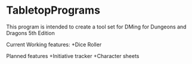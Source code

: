 # TabletopPrograms
This program is intended to create a tool set for DMing for Dungeons and Dragons 5th Edition

Current Working features:
+Dice Roller

Planned features
+Initiative tracker
+Character sheets
